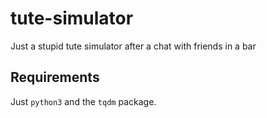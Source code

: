 # tute-simulator
Just a stupid tute simulator after a chat with friends in a bar

## Requirements
Just `python3` and the `tqdm` package.
